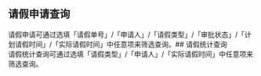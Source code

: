 ## 请假申请查询
请假申请可通过选填「请假单号」/「申请人」/「请假类型」/「审批状态」/「计划请假时间」/「实际请假时间」中任意项来筛选查询。## 请假统计查询  
请假统计查询可通过选填「请假类型」/「申请人」/「实际请假时间」中任意项来筛选查询。